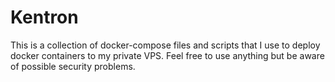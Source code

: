 # Kentron
This is a collection of docker-compose files and scripts that I use to deploy docker containers to my private VPS. Feel free to use anything but be aware of possible security problems.
